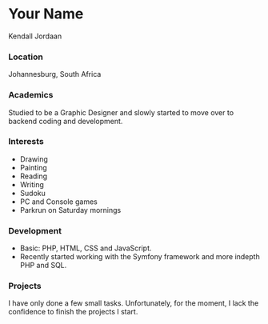 # Your Name
Kendall Jordaan

### Location

Johannesburg, South Africa

### Academics

Studied to be a Graphic Designer and slowly started to move over to backend coding and development.

### Interests

- Drawing
- Painting
- Reading
- Writing
- Sudoku
- PC and Console games
- Parkrun on Saturday mornings

### Development

- Basic:
    PHP, HTML, CSS and JavaScript.
- Recently started working with the Symfony framework and more indepth PHP and SQL.

### Projects

I have only done a few small tasks. Unfortunately, for the moment, I lack the confidence to finish the projects I start.

